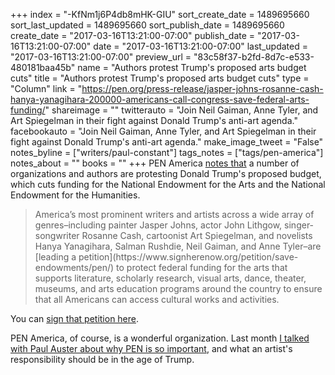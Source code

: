 +++
index = "-KfNm1j6P4db8mHK-GIU"
sort_create_date = 1489695660
sort_last_updated = 1489695660
sort_publish_date = 1489695660
create_date = "2017-03-16T13:21:00-07:00"
publish_date = "2017-03-16T13:21:00-07:00"
date = "2017-03-16T13:21:00-07:00"
last_updated = "2017-03-16T13:21:00-07:00"
preview_url = "83c58f37-b2fd-8d7c-e533-480181baa45b"
name = "Authors protest Trump's proposed arts budget cuts"
title = "Authors protest Trump's proposed arts budget cuts"
type = "Column"
link = "https://pen.org/press-release/jasper-johns-rosanne-cash-hanya-yanagihara-200000-americans-call-congress-save-federal-arts-funding/"
shareimage = ""
twitterauto = "Join Neil Gaiman, Anne Tyler, and Art Spiegelman in their fight against Donald Trump's anti-art agenda."
facebookauto = "Join Neil Gaiman, Anne Tyler, and Art Spiegelman in their fight against Donald Trump's anti-art agenda."
make_image_tweet = "False"
notes_byline = ["writers/paul-constant"]
tags_notes = ["tags/pen-america"]
notes_about = ""
books = ""
+++
PEN America [notes that](https://pen.org/press-release/jasper-johns-rosanne-cash-hanya-yanagihara-200000-americans-call-congress-save-federal-arts-funding/) a number of organizations and authors are protesting Donald Trump's proposed budget, which cuts funding for the National Endowment for the Arts and the National Endowment for the Humanities.

<blockquote>America’s most prominent writers and artists across a wide array of genres–including painter Jasper Johns, actor John Lithgow, singer-songwriter Rosanne Cash, cartoonist Art Spiegelman, and novelists Hanya Yanagihara, Salman Rushdie, Neil Gaiman, and Anne Tyler–are [leading a petition](https://www.signherenow.org/petition/save-endowments/pen/) to protect federal funding for the arts that supports literature, scholarly research, visual arts, dance, theater, museums, and arts education programs around the country to ensure that all Americans can access cultural works and activities.</blockquote>

You can [sign that petition here](https://www.signherenow.org/petition/save-endowments/pen/).

PEN America, of course, is a wonderful organization. Last month [I talked with Paul Auster about why PEN is so important](http://www.seattlereviewofbooks.com/notes/2017/02/13/paul-auster-on-making-noise-in-the-age-of-trump/), and what an artist's responsibility should be in the age of Trump.
